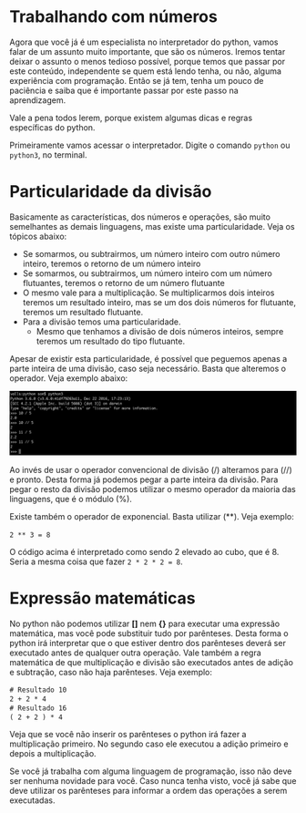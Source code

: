 # Trabalhando com números

Agora que você já é um especialista no interpretador do python, vamos falar de um assunto muito importante, que são os números. Iremos tentar deixar o assunto o menos tedioso possível, porque temos que passar por este conteúdo, independente se quem está lendo tenha, ou não, alguma experiência com programação. Então se já tem, tenha um pouco de paciência e saiba que é importante passar por este passo na aprendizagem.

Vale a pena todos lerem, porque existem algumas dicas e regras específicas do python.

Primeiramente vamos acessar o interpretador. Digite o comando `python` ou `python3`, no terminal.

# Particularidade da divisão

Basicamente as características, dos números e operações, são muito semelhantes as demais linguagens, mas existe uma particularidade. Veja os tópicos abaixo:

* Se somarmos, ou subtrairmos, um número inteiro com outro número inteiro, teremos o retorno de um número inteiro
* Se somarmos, ou subtrairmos, um número inteiro com um número flutuantes, teremos o retorno de um número flutuante
* O mesmo vale para a multiplicação. Se multiplicarmos dois inteiros teremos um resultado inteiro, mas se um dos dois números for flutuante, teremos um resultado flutuante.
* Para a divisão temos uma particularidade.
    * Mesmo que tenhamos a divisão de dois números inteiros, sempre teremos um resultado do tipo flutuante.

Apesar de existir esta particularidade, é possível que peguemos apenas a parte inteira de uma divisão, caso seja necessário. Basta que alteremos o operador. Veja exemplo abaixo:

![python_exemplo_divisao](./images/python_exemplo_divisao.png "python_exemplo_divisao")

Ao invés de usar o operador convencional de divisão (/) alteramos para (//) e pronto. Desta forma já podemos pegar a parte inteira da divisão. Para pegar o resto da divisão podemos utilizar o mesmo operador da maioria das linguagens, que é o módulo (%).

Existe também o operador de exponencial. Basta utilizar (**). Veja exemplo:

`2 ** 3 = 8`

O código acima é interpretado como sendo 2 elevado ao cubo, que é 8. Seria a mesma coisa que fazer `2 * 2 * 2 = 8`.

# Expressão matemáticas

No python não podemos utilizar **[]** nem **{}** para executar uma expressão matemática, mas você pode substituir tudo por parênteses. Desta forma o python irá interpretar que o que estiver dentro dos parênteses deverá ser executado antes de qualquer outra operação. Vale também a regra matemática de que multiplicação e divisão são executados antes de adição e subtração, caso não haja parênteses. Veja exemplo:

```
# Resultado 10
2 + 2 * 4
# Resultado 16
( 2 + 2 ) * 4
```

Veja que se você não inserir os parênteses o python irá fazer a multiplicação primeiro. No segundo caso ele executou a adição primeiro e depois a multiplicação.

Se você já trabalha com alguma linguagem de programação, isso não deve ser nenhuma novidade para você. Caso nunca tenha visto, você já sabe que deve utilizar os parênteses para informar a ordem das operações a serem executadas.